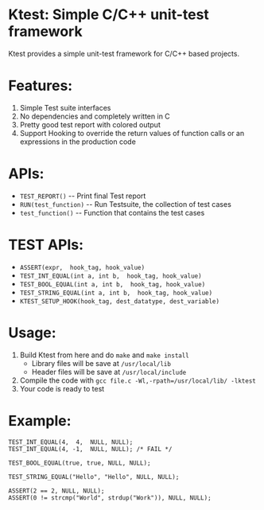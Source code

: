 
# Ktest: Simple C/C++ unit-test framework

Ktest provides a simple unit-test framework for C/C++ based projects.

# Features:
1. Simple Test suite interfaces
2. No dependencies and completely written in C
3. Pretty good test report with colored output
4. Support Hooking to override the return values of function calls or an expressions in the production code

# APIs:
- `TEST_REPORT()` -- Print final Test report
- `RUN(test_function)` -- Run Testsuite, the collection of test cases
- `test_function()` -- Function that contains the test cases

# TEST APIs:
- `ASSERT(expr,  hook_tag, hook_value)`
- `TEST_INT_EQUAL(int a, int b,  hook_tag, hook_value)`
- `TEST_BOOL_EQUAL(int a, int b,  hook_tag, hook_value)`
- `TEST_STRING_EQUAL(int a, int b,  hook_tag, hook_value)`
- `KTEST_SETUP_HOOK(hook_tag, dest_datatype, dest_variable)`

# Usage:
1. Build Ktest from here and do `make` and `make install`
    - Library files will be save at `/usr/local/lib`
    - Header files will be save at `/usr/local/include`
2. Compile the code with `gcc file.c -Wl,-rpath=/usr/local/lib/ -lktest`
3. Your code is ready to test

# Example:
```
TEST_INT_EQUAL(4,  4,  NULL, NULL);
TEST_INT_EQUAL(4, -1,  NULL, NULL); /* FAIL */

TEST_BOOL_EQUAL(true, true, NULL, NULL);

TEST_STRING_EQUAL("Hello", "Hello", NULL, NULL);

ASSERT(2 == 2, NULL, NULL);
ASSERT(0 != strcmp("World", strdup("Work")), NULL, NULL);
```

